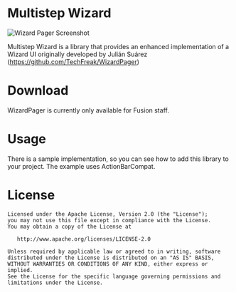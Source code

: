 Multistep Wizard 
=================

![Wizard Pager Screenshot](https://lh3.googleusercontent.com/-_-Sv3J3bdcc/UdeUUDd1TjI/AAAAAAAAEEo/yproJ-EbCJg/w412-h716-no/wizardPager.png)

Multistep Wizard is a library that provides an enhanced implementation of a Wizard UI originally developed by Julián Suárez (https://github.com/TechFreak/WizardPager)

Download
============

WizardPager is currently only available for Fusion staff.

Usage
============

There is a sample implementation, so you can see how to add this library to your project. The example uses ActionBarCompat.


License
=======

    Licensed under the Apache License, Version 2.0 (the "License");
    you may not use this file except in compliance with the License.
    You may obtain a copy of the License at

       http://www.apache.org/licenses/LICENSE-2.0

    Unless required by applicable law or agreed to in writing, software
    distributed under the License is distributed on an "AS IS" BASIS,
    WITHOUT WARRANTIES OR CONDITIONS OF ANY KIND, either express or implied.
    See the License for the specific language governing permissions and
    limitations under the License.

